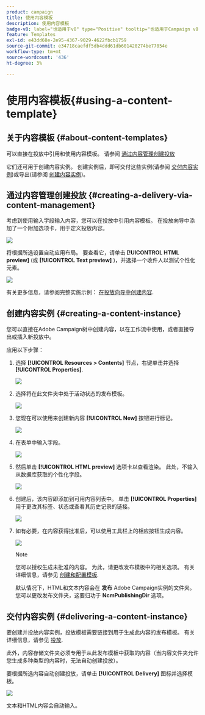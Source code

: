 ```yaml
---
product: campaign
title: 使用内容模板
description: 使用内容模板
badge-v8: label="也适用于v8" type="Positive" tooltip="也适用于Campaign v8"
feature: Templates
exl-id: e43dd68e-2e95-4367-9029-4622fbcb1759
source-git-commit: e34718caefdf5db4ddd61db601420274be77054e
workflow-type: tm+mt
source-wordcount: '436'
ht-degree: 3%

---
```


# 使用内容模板{#using-a-content-template}



## 关于内容模板 {#about-content-templates}

可以直接在投放中引用和使用内容模板。 请参阅 [通过内容管理创建投放](#creating-a-delivery-via-content-management)

它们还可用于创建内容实例。 创建实例后，即可交付这些实例(请参阅 [交付内容实例](#delivering-a-content-instance))或导出(请参阅 [创建内容实例](#creating-a-content-instance))。

## 通过内容管理创建投放 {#creating-a-delivery-via-content-management}

考虑到使用输入字段输入内容，您可以在投放中引用内容模板。 在投放向导中添加了一个附加选项卡，用于定义投放内容。

![](assets/s_ncs_content_deliver_a_content.png)

将根据所选设置自动应用布局。 要查看它，请单击 **[!UICONTROL HTML preview]** (或 **[!UICONTROL Text preview]** )，并选择一个收件人以测试个性化元素。

![](assets/s_ncs_content_deliver_a_content_html.png)

有关更多信息，请参阅完整实施示例： [在投放向导中创建内容](use-case-creating-content-management.md#creating-content-in-the-delivery-wizard).

## 创建内容实例 {#creating-a-content-instance}

您可以直接在Adobe Campaign树中创建内容，以在工作流中使用，或者直接导出或插入新投放中。

应用以下步骤：

1. 选择 **[!UICONTROL Resources > Contents]** 节点，右键单击并选择 **[!UICONTROL Properties]**.

   ![](assets/s_ncs_content_folder_properties.png)

1. 选择将在此文件夹中处于活动状态的发布模板。

   ![](assets/s_ncs_content_folder_templates.png)

1. 您现在可以使用来创建新内容 **[!UICONTROL New]** 按钮进行标记。

   ![](assets/s_ncs_content_folder_create_a_template.png)

1. 在表单中输入字段。

   ![](assets/s_ncs_content_folder_use_a_template.png)

1. 然后单击 **[!UICONTROL HTML preview]** 选项卡以查看渲染。 此处，不输入从数据库获取的个性化字段。

   ![](assets/s_ncs_content_folder_use_a_template_preview.png)

1. 创建后，该内容即添加到可用内容列表中。 单击 **[!UICONTROL Properties]** 用于更改其标签、状态或查看其历史记录的链接。

   ![](assets/s_ncs_content_folder_template_properties.png)

1. 如有必要，在内容获得批准后，可以使用工具栏上的相应按钮生成内容。

   ![](assets/s_ncs_content_folder_template_generate.png)

   >[!NOTE]
   >
   >您可以授权生成未批准的内容。 为此，请更改发布模板中的相关选项。 有关详细信息，请参见 [创建和配置模板](publication-templates.md#creating-and-configuring-the-template).

   默认情况下，HTML和文本内容会在 **发布** Adobe Campaign实例的文件夹。 您可以更改发布文件夹，这要归功于 **NcmPublishingDir** 选项。

## 交付内容实例 {#delivering-a-content-instance}

要创建并投放内容实例，投放模板需要链接到用于生成此内容的发布模板。 有关详细信息，请参见 [投放](publication-templates.md#delivery).

此外，内容存储文件夹必须专用于从此发布模板中获取的内容（当内容文件夹允许您生成多种类型的内容时，无法自动创建投放）。

要根据所选内容自动创建投放，请单击 **[!UICONTROL Delivery]** 图标并选择模板。

![](assets/s_ncs_content_folder_create_the_delivery.png)

文本和HTML内容会自动输入。
